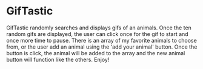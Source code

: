 # GifTastic


GifTastic randomly searches and displays gifs of an animals. Once the ten random gifs are displayed, the user can click once for the gif to start and once more time to pause. There is an array of my favorite animals to choose from, or the user add an animal using the 'add your animal' button. Once the button is click, the animal will be added to the array and the new animal button will function like the others. Enjoy!
